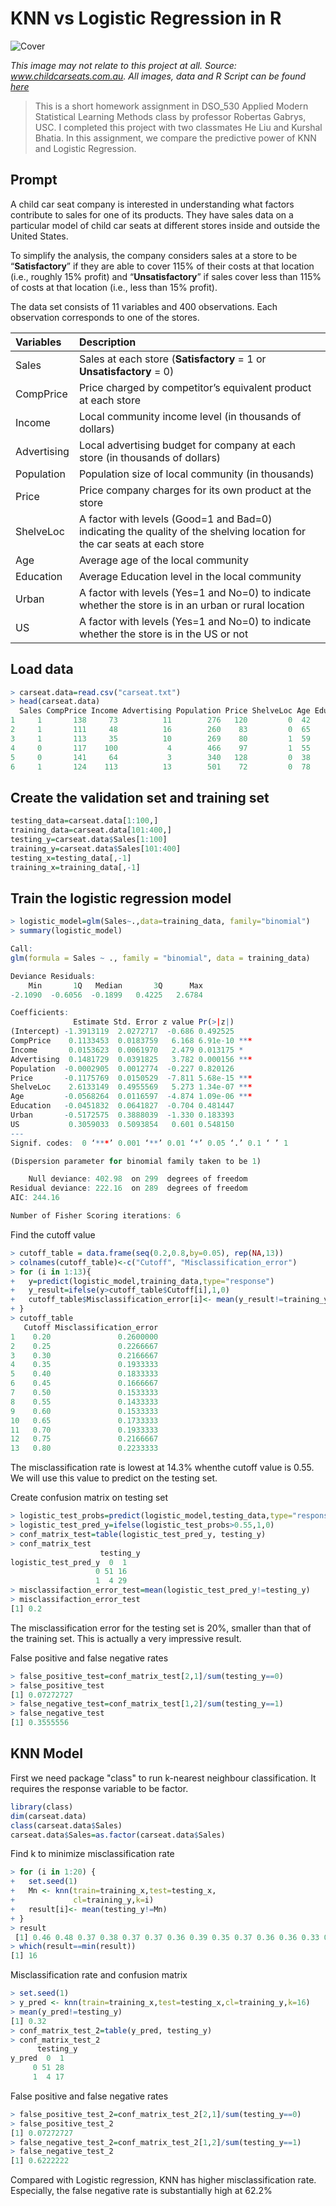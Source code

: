 # KNN vs Logistic Regression in R

![Cover](../.gitbook/assets/cover%20%282%29.jpg)

_This image may not relate to this project at all. Source: www.childcarseats.com.au. All images, data and R Script can be found [here](https://github.com/vuduong191/Gitbook/tree/master/resources/KNN01)_

> This is a short homework assignment in DSO\_530 Applied Modern Statistical Learning Methods class by professor Robertas Gabrys, USC. I completed this project with two classmates He Liu and Kurshal Bhatia. In this assignment, we compare the predictive power of KNN and Logistic Regression.

## Prompt

A child car seat company is interested in understanding what factors contribute to sales for one of its products. They have sales data on a particular model of child car seats at different stores inside and outside the United States.

To simplify the analysis, the company considers sales at a store to be “**Satisfactory**” if they are able to cover 115% of their costs at that location \(i.e., roughly 15% profit\) and “**Unsatisfactory**” if sales cover less than 115% of costs at that location \(i.e., less than 15% profit\).

The data set consists of 11 variables and 400 observations. Each observation corresponds to one of the stores.

| **Variables** | **Description** |
| :--- | :--- |
| Sales | Sales at each store \(**Satisfactory** = 1 or **Unsatisfactory** = 0\) |
| CompPrice | Price charged by competitor’s equivalent product at each store |
| Income | Local community income level \(in thousands of dollars\) |
| Advertising | Local advertising budget for company at each store \(in thousands of dollars\) |
| Population | Population size of local community \(in thousands\) |
| Price | Price company charges for its own product at the store |
| ShelveLoc | A factor with levels \(Good=1 and Bad=0\) indicating the quality of the shelving location for the car seats at each store |
| Age | Average age of the local community |
| Education | Average Education level in the local community |
| Urban | A factor with levels \(Yes=1 and No=0\) to indicate whether the store is in an urban or rural location |
| US | A factor with levels \(Yes=1 and No=0\) to indicate whether the store is in the US or not |

## Load data

```r
> carseat.data=read.csv("carseat.txt")
> head(carseat.data)
  Sales CompPrice Income Advertising Population Price ShelveLoc Age Education Urban US
1     1       138     73          11        276   120         0  42        17     1  1
2     1       111     48          16        260    83         0  65        10     1  1
3     1       113     35          10        269    80         1  59        12     1  1
4     0       117    100           4        466    97         1  55        14     1  1
5     0       141     64           3        340   128         0  38        13     1  0
6     1       124    113          13        501    72         0  78        16     0  1
```

## Create the validation set and training set

```r
testing_data=carseat.data[1:100,]
training_data=carseat.data[101:400,]
testing_y=carseat.data$Sales[1:100]
training_y=carseat.data$Sales[101:400]
testing_x=testing_data[,-1]
training_x=training_data[,-1]
```

## Train the logistic regression model

```r
> logistic_model=glm(Sales~.,data=training_data, family="binomial")
> summary(logistic_model)

Call:
glm(formula = Sales ~ ., family = "binomial", data = training_data)

Deviance Residuals: 
    Min       1Q   Median       3Q      Max  
-2.1090  -0.6056  -0.1899   0.4225   2.6784  

Coefficients:
              Estimate Std. Error z value Pr(>|z|)    
(Intercept) -1.3913119  2.0272717  -0.686 0.492525    
CompPrice    0.1133453  0.0183759   6.168 6.91e-10 ***
Income       0.0153623  0.0061970   2.479 0.013175 *  
Advertising  0.1481729  0.0391825   3.782 0.000156 ***
Population  -0.0002905  0.0012774  -0.227 0.820126    
Price       -0.1175769  0.0150529  -7.811 5.68e-15 ***
ShelveLoc    2.6133149  0.4955569   5.273 1.34e-07 ***
Age         -0.0568264  0.0116597  -4.874 1.09e-06 ***
Education   -0.0451832  0.0641827  -0.704 0.481447    
Urban       -0.5172575  0.3888039  -1.330 0.183393    
US           0.3059033  0.5093854   0.601 0.548150    
---
Signif. codes:  0 ‘***’ 0.001 ‘**’ 0.01 ‘*’ 0.05 ‘.’ 0.1 ‘ ’ 1

(Dispersion parameter for binomial family taken to be 1)

    Null deviance: 402.98  on 299  degrees of freedom
Residual deviance: 222.16  on 289  degrees of freedom
AIC: 244.16

Number of Fisher Scoring iterations: 6
```

Find the cutoff value

```r
> cutoff_table = data.frame(seq(0.2,0.8,by=0.05), rep(NA,13))
> colnames(cutoff_table)<-c("Cutoff", "Misclassification_error")
> for (i in 1:13){
+   y=predict(logistic_model,training_data,type="response")
+   y_result=ifelse(y>cutoff_table$Cutoff[i],1,0)
+   cutoff_table$Misclassification_error[i]<- mean(y_result!=training_y)
+ }
> cutoff_table
   Cutoff Misclassification_error
1    0.20               0.2600000
2    0.25               0.2266667
3    0.30               0.2166667
4    0.35               0.1933333
5    0.40               0.1833333
6    0.45               0.1666667
7    0.50               0.1533333
8    0.55               0.1433333
9    0.60               0.1533333
10   0.65               0.1733333
11   0.70               0.1933333
12   0.75               0.2166667
13   0.80               0.2233333
```

The misclassification rate is lowest at 14.3% whenthe cutoff value is 0.55. We will use this value to predict on the testing set.

Create confusion matrix on testing set

```r
> logistic_test_probs=predict(logistic_model,testing_data,type="response")
> logistic_test_pred_y=ifelse(logistic_test_probs>0.55,1,0)
> conf_matrix_test=table(logistic_test_pred_y, testing_y)
> conf_matrix_test
                    testing_y
logistic_test_pred_y  0  1
                   0 51 16
                   1  4 29
> misclassifaction_error_test=mean(logistic_test_pred_y!=testing_y)
> misclassifaction_error_test
[1] 0.2
```

The misclassification error for the testing set is 20%, smaller than that of the training set. This is actually a very impressive result.

False positive and false negative rates

```r
> false_positive_test=conf_matrix_test[2,1]/sum(testing_y==0)
> false_positive_test
[1] 0.07272727
> false_negative_test=conf_matrix_test[1,2]/sum(testing_y==1)
> false_negative_test
[1] 0.3555556
```

## KNN Model

First we need package "class" to run k-nearest neighbour classification. It requires the response variable to be factor.

```r
library(class)
dim(carseat.data)
class(carseat.data$Sales)
carseat.data$Sales=as.factor(carseat.data$Sales)
```

Find k to minimize misclassification rate

```r
> for (i in 1:20) {
+   set.seed(1)
+   Mn <- knn(train=training_x,test=testing_x,
+             cl=training_y,k=i)
+   result[i]<- mean(testing_y!=Mn)
+ }
> result
 [1] 0.46 0.48 0.37 0.38 0.37 0.37 0.36 0.39 0.35 0.37 0.36 0.36 0.33 0.34 0.35 0.32 0.35 0.34 0.37 0.39
> which(result==min(result))
[1] 16
```

Misclassification rate and confusion matrix

```r
> set.seed(1)
> y_pred <- knn(train=training_x,test=testing_x,cl=training_y,k=16)
> mean(y_pred!=testing_y)
[1] 0.32
> conf_matrix_test_2=table(y_pred, testing_y)
> conf_matrix_test_2
      testing_y
y_pred  0  1
     0 51 28
     1  4 17
```

False positive and false negative rates

```r
> false_positive_test_2=conf_matrix_test_2[2,1]/sum(testing_y==0)
> false_positive_test_2
[1] 0.07272727
> false_negative_test_2=conf_matrix_test_2[1,2]/sum(testing_y==1)
> false_negative_test_2
[1] 0.6222222
```

Compared with Logistic regression, KNN has higher misclassification rate. Especially, the false negative rate is substantially high at 62.2%

